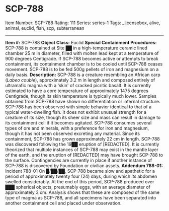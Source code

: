# SCP-788
Item Number: SCP-788
Rating: 111
Series: series-1
Tags: _licensebox, alive, animal, euclid, fish, scp, subterranean

---

**Item #:** SCP-788
**Object Class:** Euclid
**Special Containment Procedures:** SCP-788 is contained at Site ██ in a high-temperature ceramic lined chamber 25 m in diameter, filled with molten lead kept at a temperature of 900 degrees Centigrade. If SCP-788 becomes active or attempts to break containment, its containment chamber is to be cooled until SCP-788 ceases movement. SCP-788 is to be fed 500g pellets of iron and magnesium on a daily basis.
**Description:** SCP-788 is a creature resembling an African carp (_Labeo coubie_), approximately 3.2 m in length and composed entirely of ultramafic magma with a 'skin' of cracked picritic basalt. It is currently estimated to have a core temperature of approximately 1475 degrees Centigrade, though its skin temperature is typically much lower. Samples obtained from SCP-788 have shown no differentiation or internal structure.
SCP-788 has been observed with simple behavior identical to that of a typical water-dwelling fish. It does not exhibit unusual strength for a creature of its size, though its sheer size and mass can result in damage to its containment cell if it becomes agitated. SCP-788 consumes several types of ore and minerals, with a preference for iron and magnesium, though it has not been observed excreting any material. Since its containment, SCP-788 has grown approximately 22 cm in length.
SCP-788 was discovered following the 19██ eruption of [REDACTED]. It is currently theorized that multiple instances of SCP-788 may exist in the mantle layer of the earth, and the eruption of [REDACTED] may have brought SCP-788 to the surface. Contingencies are currently in place if another instance of SCP-788 is discovered by Foundation or civilian assets.
**Addendum 788-01:** Incident 788-01
On █/██/██, SCP-788 became slow and apathetic for a period of approximately twenty four (24) days, during which its abdomen swelled considerably. At the end of this period, SCP-788 produced over ███ spherical objects, presumably eggs, with an average diameter of approximately 3 cm. Analysis shows that these are composed of the same type of magma as SCP-788, and all specimens have been separated into another containment cell and placed under observation.
